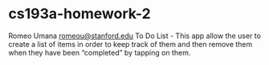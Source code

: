 # cs193a-homework-2
Romeo Umana <romeou@stanford.edu>
To Do List  - This app allow the user to create a list of items in order to keep track of them and then remove them when they have been “completed” by tapping on them.
